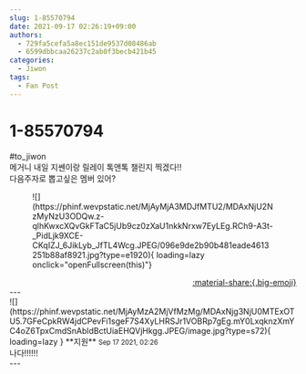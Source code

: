 ```yaml
---
slug: 1-85570794
date: 2021-09-17 02:26:19+09:00
authors:
  - 729fa5cefa5a8ec151de9537d08486ab
  - 6599dbbcaa26237c2ab0f3becb421b45
categories:
  - Jiwon
tags:
  - Fan Post
---
```


# 1-85570794

<div class="post-container" markdown="1">
<div class="content-container md-sidebar__scrollwrap" markdown="1">

\#to_jiwon<br>메거니 내일 지쎈이랑 릴레이 톡앤톡 챌린지 찍겠다!!<br>다음주자로 뽑고싶은 멤버 있어?
<figure markdown="1">
![](https://phinf.wevpstatic.net/MjAyMjA3MDJfMTU2/MDAxNjU2NzMyNzU3ODQw.z-qlhKwxcXQvGkFTaC5jUb9cz0zXaU1nkkNrxw7EyLEg.RCh9-A3t-_PidLjk9XCE-CKqIZJ_6JikLyb_JfTL4Wcg.JPEG/096e9de2b90b481eade4613251b88af8921.jpg?type=e1920){ loading=lazy onclick="openFullscreen(this)"}
</figure>


</div>
</div>

<div style="text-align: right;" markdown="1">
<a href="https://weverse.io/fromis9/fanpost/1-85570794" style="text-align: right;">:material-share:{.big-emoji}</a>
</div>
---

<div class="comments-container md-sidebar__scrollwrap" markdown="1">
<div class="comment" markdown="1">
<div class='id-container' markdown="1">
![](https://phinf.wevpstatic.net/MjAyMzA2MjVfMzMg/MDAxNjg3NjU0MTExOTU5.7GFeCpkRW4jdCPevFi1sgeF7S4XyLHRSJr1VOBRp7gEg.mY0LxqknzXmYC4oZ6TpxCmdSnAbldBctUiaEHQVjHkgg.JPEG/image.jpg?type=s72){ loading=lazy }
**<span class="artist">지원</span>** <small>Sep 17 2021, 02:26</small><br>
</div>
<div class='comment-body' markdown="1">
나다!!!!!!
</div>
</div>
</div>
---
